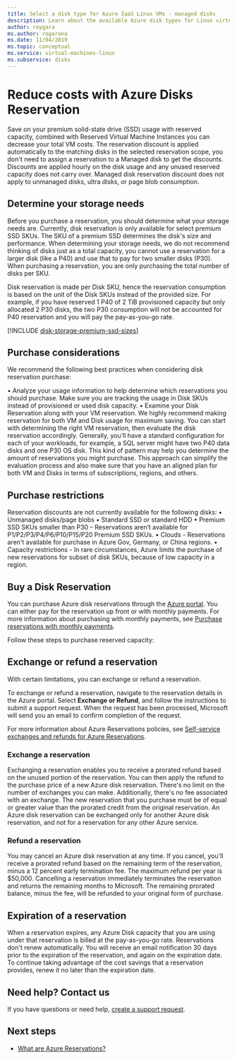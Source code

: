 ```yaml
---
title: Select a disk type for Azure IaaS Linux VMs - managed disks
description: Learn about the available Azure disk types for Linux virtual machines, including ultra disks, premium SSDs, standard SSDs, and Standard HDDs.
author: roygara
ms.author: rogarana
ms.date: 11/04/2019
ms.topic: conceptual
ms.service: virtual-machines-linux
ms.subservice: disks
---
```


# Reduce costs with Azure Disks Reservation

Save on your premium solid-state drive (SSD) usage with reserved capacity, combined with Reserved Virtual Machine Instances you can decrease your total VM costs. The reservation discount is applied automatically to the matching disks in the selected reservation scope, you don't need to assign a reservation to a Managed disk to get the discounts. Discounts are applied hourly on the disk usage and any unused reserved capacity does not carry over. Managed disk reservation discount does not apply to unmanaged disks, ultra disks, or page blob consumption.

## Determine your storage needs

Before you purchase a reservation, you should determine what your storage needs are. Currently, disk reservation is only available for select premium SSD SKUs. The SKU of a premium SSD determines the disk's size and performance. When determining your storage needs, we do not recommend thinking of disks just as a total capacity, you cannot use a reservation for a larger disk (like a P40) and use that to pay for two smaller disks (P30). When purchasing a reservation, you are only purchasing the total number of disks per SKU.

Disk reservation is made per Disk SKU, hence the reservation consumption is based on the unit of the Disk SKUs instead of the provided size. For example, if you have reserved 1 P40 of 2 TiB provisioned capacity but only allocated 2 P30 disks, the two P30 consumption will not be accounted for P40 reservation and you will pay the pay-as-you-go rate. 

[!INCLUDE [disk-storage-premium-ssd-sizes](../../../includes/disk-storage-premium-ssd-sizes.md)]

## Purchase considerations

We recommend the following best practices when considering disk reservation purchase:

•	Analyze your usage information to help determine which reservations you should purchase. Make sure you are tracking the usage in Disk SKUs instead of provisioned or used disk capacity. 
•	Examine your Disk Reservation along with your VM reservation. We highly recommend making reservation for both VM and Disk usage for maximum saving. You can start with determining the right VM reservation, then evaluate the disk reservation accordingly. Generally, you’ll have a standard configuration for each of your workloads, for example, a SQL server might have two P40 data disks and one P30 OS disk. This kind of pattern may help you determine the amount of reservations you might purchase. This approach can simplify the evaluation process and also make sure that you have an aligned plan for both VM and Disks in terms of subscriptions, regions, and others. 

## Purchase restrictions

Reservation discounts are not currently available for the following disks:
•	Unmanaged disks/page blobs
•	Standard SSD or standard HDD
•	Premium SSD SKUs smaller than P30 – Reservations aren’t available for P1/P2/P3/P4/P6/P10/P15/P20 Premium SSD SKUs.
•	Clouds - Reservations aren't available for purchase in Azure Gov, Germany, or China regions.
•	Capacity restrictions - In rare circumstances, Azure limits the purchase of new reservations for subset of disk SKUs, because of low capacity in a region.

## Buy a Disk Reservation

You can purchase Azure disk reservations through the [Azure portal](https://portal.azure.com/). You can either pay for the reservation up front or with monthly payments. For more information about purchasing with monthly payments, see [Purchase reservations with monthly payments](../../billing/billing-monthly-payments-reservations.md).

Follow these steps to purchase reserved capacity:

<Portal Purchase Workflow>

## Exchange or refund a reservation

With certain limitations, you can exchange or refund a reservation.

To exchange or refund a reservation, navigate to the reservation details in the Azure portal. Select **Exchange or Refund**, and follow the instructions to submit a support request. When the request has been processed, Microsoft will send you an email to confirm completion of the request.

For more information about Azure Reservations policies, see [Self-service exchanges and refunds for Azure Reservations](../../billing/billing-azure-reservations-self-service-exchange-and-refund.md).

### Exchange a reservation

Exchanging a reservation enables you to receive a prorated refund based on the unused portion of the reservation. You can then apply the refund to the purchase price of a new Azure disk reservation.
There's no limit on the number of exchanges you can make. Additionally, there's no fee associated with an exchange. The new reservation that you purchase must be of equal or greater value than the prorated credit from the original reservation. An Azure disk reservation can be exchanged only for another Azure disk reservation, and not for a reservation for any other Azure service.

### Refund a reservation

You may cancel an Azure disk reservation at any time. If you cancel, you'll receive a prorated refund based on the remaining term of the reservation, minus a 12 percent early termination fee. The maximum refund per year is $50,000.
Cancelling a reservation immediately terminates the reservation and returns the remaining months to Microsoft. The remaining prorated balance, minus the fee, will be refunded to your original form of purchase.

## Expiration of a reservation

When a reservation expires, any Azure Disk capacity that you are using under that reservation is billed at the pay-as-you-go rate. Reservations don't renew automatically.
You will receive an email notification 30 days prior to the expiration of the reservation, and again on the expiration date. To continue taking advantage of the cost savings that a reservation provides, renew it no later than the expiration date.

## Need help? Contact us

If you have questions or need help, [create a support request](https://go.microsoft.com/fwlink/?linkid=2083458).

## Next steps

- [What are Azure Reservations?](../../billing/billing-save-compute-costs-reservations.md)
